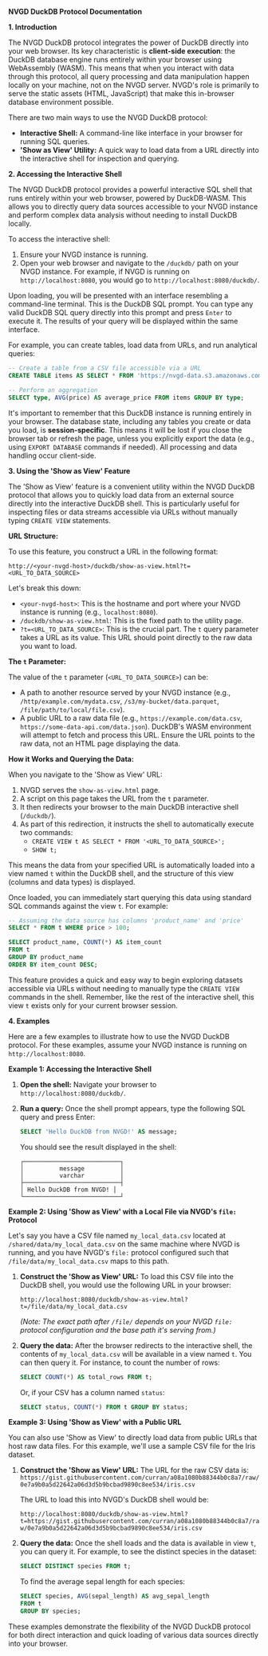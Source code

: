 **NVGD DuckDB Protocol Documentation**

**1. Introduction**

The NVGD DuckDB protocol integrates the power of DuckDB directly into your web browser. Its key characteristic is **client-side execution**: the DuckDB database engine runs entirely within your browser using WebAssembly (WASM). This means that when you interact with data through this protocol, all query processing and data manipulation happen locally on your machine, not on the NVGD server. NVGD's role is primarily to serve the static assets (HTML, JavaScript) that make this in-browser database environment possible.

There are two main ways to use the NVGD DuckDB protocol:
*   **Interactive Shell:** A command-line like interface in your browser for running SQL queries.
*   **'Show as View' Utility:** A quick way to load data from a URL directly into the interactive shell for inspection and querying.

**2. Accessing the Interactive Shell**

The NVGD DuckDB protocol provides a powerful interactive SQL shell that runs entirely within your web browser, powered by DuckDB-WASM. This allows you to directly query data sources accessible to your NVGD instance and perform complex data analysis without needing to install DuckDB locally.

To access the interactive shell:
1.  Ensure your NVGD instance is running.
2.  Open your web browser and navigate to the `/duckdb/` path on your NVGD instance. For example, if NVGD is running on `http://localhost:8080`, you would go to `http://localhost:8080/duckdb/`.

Upon loading, you will be presented with an interface resembling a command-line terminal. This is the DuckDB SQL prompt. You can type any valid DuckDB SQL query directly into this prompt and press `Enter` to execute it. The results of your query will be displayed within the same interface.

For example, you can create tables, load data from URLs, and run analytical queries:

```sql
-- Create a table from a CSV file accessible via a URL
CREATE TABLE items AS SELECT * FROM 'https://nvgd-data.s3.amazonaws.com/items.csv';

-- Perform an aggregation
SELECT type, AVG(price) AS average_price FROM items GROUP BY type;
```

It's important to remember that this DuckDB instance is running entirely in your browser. The database state, including any tables you create or data you load, is **session-specific**. This means it will be lost if you close the browser tab or refresh the page, unless you explicitly export the data (e.g., using `EXPORT DATABASE` commands if needed). All processing and data handling occur client-side.

**3. Using the 'Show as View' Feature**

The 'Show as View' feature is a convenient utility within the NVGD DuckDB protocol that allows you to quickly load data from an external source directly into the interactive DuckDB shell. This is particularly useful for inspecting files or data streams accessible via URLs without manually typing `CREATE VIEW` statements.

**URL Structure:**

To use this feature, you construct a URL in the following format:

`http://<your-nvgd-host>/duckdb/show-as-view.html?t=<URL_TO_DATA_SOURCE>`

Let's break this down:
*   `<your-nvgd-host>`: This is the hostname and port where your NVGD instance is running (e.g., `localhost:8080`).
*   `/duckdb/show-as-view.html`: This is the fixed path to the utility page.
*   `?t=<URL_TO_DATA_SOURCE>`: This is the crucial part. The `t` query parameter takes a URL as its value. This URL should point directly to the raw data you want to load.

**The `t` Parameter:**

The value of the `t` parameter (`<URL_TO_DATA_SOURCE>`) can be:
*   A path to another resource served by your NVGD instance (e.g., `/http/example.com/mydata.csv`, `/s3/my-bucket/data.parquet`, `/file/path/to/local/file.csv`).
*   A public URL to a raw data file (e.g., `https://example.com/data.csv`, `https://some-data-api.com/data.json`). DuckDB's WASM environment will attempt to fetch and process this URL. Ensure the URL points to the raw data, not an HTML page displaying the data.

**How it Works and Querying the Data:**

When you navigate to the 'Show as View' URL:
1.  NVGD serves the `show-as-view.html` page.
2.  A script on this page takes the URL from the `t` parameter.
3.  It then redirects your browser to the main DuckDB interactive shell (`/duckdb/`).
4.  As part of this redirection, it instructs the shell to automatically execute two commands:
    *   `CREATE VIEW t AS SELECT * FROM '<URL_TO_DATA_SOURCE>';`
    *   `SHOW t;`

This means the data from your specified URL is automatically loaded into a view named `t` within the DuckDB shell, and the structure of this view (columns and data types) is displayed.

Once loaded, you can immediately start querying this data using standard SQL commands against the view `t`. For example:

```sql
-- Assuming the data source has columns 'product_name' and 'price'
SELECT * FROM t WHERE price > 100;

SELECT product_name, COUNT(*) AS item_count
FROM t
GROUP BY product_name
ORDER BY item_count DESC;
```

This feature provides a quick and easy way to begin exploring datasets accessible via URLs without needing to manually type the `CREATE VIEW` commands in the shell. Remember, like the rest of the interactive shell, this view `t` exists only for your current browser session.

**4. Examples**

Here are a few examples to illustrate how to use the NVGD DuckDB protocol. For these examples, assume your NVGD instance is running on `http://localhost:8080`.

**Example 1: Accessing the Interactive Shell**

1.  **Open the shell:** Navigate your browser to `http://localhost:8080/duckdb/`.
2.  **Run a query:** Once the shell prompt appears, type the following SQL query and press Enter:

    ```sql
    SELECT 'Hello DuckDB from NVGD!' AS message;
    ```

    You should see the result displayed in the shell:

    ```
    ┌───────────────────────────┐
    │          message          │
    │          varchar          │
    ├───────────────────────────┤
    │ Hello DuckDB from NVGD! │
    └───────────────────────────┘
    ```

**Example 2: Using 'Show as View' with a Local File via NVGD's `file:` Protocol**

Let's say you have a CSV file named `my_local_data.csv` located at `/shared/data/my_local_data.csv` on the same machine where NVGD is running, and you have NVGD's `file:` protocol configured such that `/file/data/my_local_data.csv` maps to this path.

1.  **Construct the 'Show as View' URL:**
    To load this CSV file into the DuckDB shell, you would use the following URL in your browser:

    `http://localhost:8080/duckdb/show-as-view.html?t=/file/data/my_local_data.csv`

    *(Note: The exact path after `/file/` depends on your NVGD `file:` protocol configuration and the base path it's serving from.)*

2.  **Query the data:**
    After the browser redirects to the interactive shell, the contents of `my_local_data.csv` will be available in a view named `t`. You can then query it. For instance, to count the number of rows:

    ```sql
    SELECT COUNT(*) AS total_rows FROM t;
    ```

    Or, if your CSV has a column named `status`:

    ```sql
    SELECT status, COUNT(*) FROM t GROUP BY status;
    ```

**Example 3: Using 'Show as View' with a Public URL**

You can also use 'Show as View' to directly load data from public URLs that host raw data files. For this example, we'll use a sample CSV file for the Iris dataset.

1.  **Construct the 'Show as View' URL:**
    The URL for the raw CSV data is: `https://gist.githubusercontent.com/curran/a08a1080b88344b0c8a7/raw/0e7a9b0a5d22642a06d3d5b9bcbad9890c8ee534/iris.csv`

    The URL to load this into NVGD's DuckDB shell would be:

    `http://localhost:8080/duckdb/show-as-view.html?t=https://gist.githubusercontent.com/curran/a08a1080b88344b0c8a7/raw/0e7a9b0a5d22642a06d3d5b9bcbad9890c8ee534/iris.csv`

2.  **Query the data:**
    Once the shell loads and the data is available in view `t`, you can query it. For example, to see the distinct species in the dataset:

    ```sql
    SELECT DISTINCT species FROM t;
    ```

    To find the average sepal length for each species:

    ```sql
    SELECT species, AVG(sepal_length) AS avg_sepal_length
    FROM t
    GROUP BY species;
    ```

These examples demonstrate the flexibility of the NVGD DuckDB protocol for both direct interaction and quick loading of various data sources directly into your browser.
